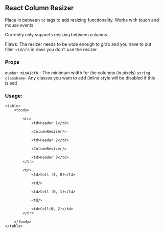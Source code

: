 ## React Column Resizer

Place in between `td` tags to add resizing functionality. Works with touch and mouse events. 

Currently only supports resizing between columns. 

Flaws: The resizer needs to be wide enough to grab and you have to put filler `<td/>`'s in rows you don't use the resizer.

### Props

`number minWidth` - The minimum width for the columns (in pixels)
`string className`- Any classes you want to add (inline style will be disabled if this is set)

### Usage: 

```
<table>
    <tbody>
    
        <tr>
            <td>Header 1</td>
            
            <ColumnResizer/>
            
            <td>Header 2</td>
            
            <ColumnResizer/>
            
            <td>Header 3</td>
        </tr>
        
        <tr>
            <td>Cell (0, 0)</td>
            
            <td/>
            
            <td>Cell (0, 1)</td>
            
            <td/>
            
            <td>Cell(0, 2)</td>
        </tr>
        
    </tbody>
</table>
```

